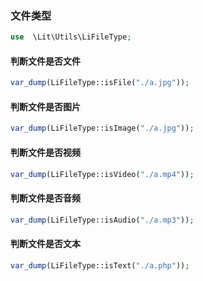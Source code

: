 ### 文件类型

````php
use  \Lit\Utils\LiFileType;
````

#### 判断文件是否文件

````php
var_dump(LiFileType::isFile("./a.jpg"));
````

#### 判断文件是否图片

````php
var_dump(LiFileType::isImage("./a.jpg"));
````

#### 判断文件是否视频

````php
var_dump(LiFileType::isVideo("./a.mp4"));
````

#### 判断文件是否音频

````php
var_dump(LiFileType::isAudio("./a.mp3"));
````

#### 判断文件是否文本

````php
var_dump(LiFileType::isText("./a.php"));
````